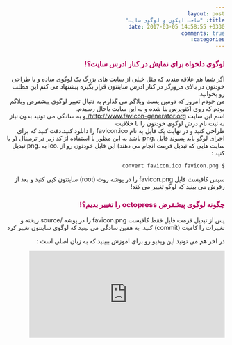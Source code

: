 ```yaml
---
layout: post
title: "ساخت ایکون و لوگوی سایت"
date: 2017-03-05 14:58:55 +0330
comments: true
categories: 
---
```

<body dir="rtl">

<h3 style="color:#b30059;">لوگوی دلخواه برای نمایش در کنار ادرس سایت؟!</h3>
<p >
اگر شما هم علاقه مندید که مثل خیلی از سایت های بزرگ یک لوگوی ساده و با طراحی خودتون در بالای مرورگر در کنار ادرس سایتتون قرار بگیره پیشنهاد می کنم این مطلب رو بخوانید.<br>
من خودم امروز که دومین پست وبلاگم می گذارم به دنبال تغییر لوگوی پیشفرض وبلاگم بودم که روی اکتوپرس بنا شده و به این سایت باحال رسیدم.<br>
اسم این سایت <a href="http://www.favicon-generator.org/"> http://www.favicon-generator.org/ </a> و به سادگی می تونید بدون نیاز به ثبت نام درش لوگوی خودتون را با خلاقیت <br>
طراحی کنید و در نهایت یک فایل به نام favicon.ico را دانلود کنید.دقت کنید که برای اجرای لوگو باید پسوند فایل .png باشد 
به این مظور با استفاده از کد زیر در ترمینال (و یا سایت هایی که تبدیل فرمت انجام می دهند) این فایل خودتون رو از .ico به .png تبدیل کنید : <br>

```sh
$ convert favicon.ico favicon.png

```

سپس کافیست فایل favicon.png را در پوشه روت (root) سایتتون کپی کنید و بعد از رفرش می بینید که لوگو تغییر می کند!
</p>

<h3 style="color:#b30059;" >چگونه لوگوی پیشفرض octopress را تغییر بدیم؟!</h3>

<p>
پس از تبدیل فرمت فایل فقط کافیست favicon.png را در پوشه /source ریخته و تغییرات را کامیت (commit) کنید. به همین سادگی می بینید که لوگوی سایتتون تغییر کرد

در اخر هم می تونید این ویدیو رو برای اموزش ببینید که به زبان اصلی است : 

<iframe width="450" height="200" src="https://www.youtube.com/embed/KXhS11vrtno" frameborder="0" allowfullscreen></iframe>

</p>

</body>